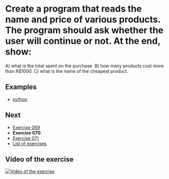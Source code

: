 # Create a program that reads the name and price of various products. The program should ask whether the user will continue or not. At the end, show:
A) what is the total spent on the purchase.
B) how many products cost more than R$1000.
C) what is the name of the cheapest product.

## Examples

- [python](python)

## Next

- [Exercise 069](../069)
- **Exercise 070**
- [Exercise 071](../071)
- [List of exercises](../)

## Video of the exercise

[![Video of the exercise](https://img.youtube.com/vi/hS8QdW-1HTo/maxresdefault.jpg)](https://youtu.be/hS8QdW-1HTo)

